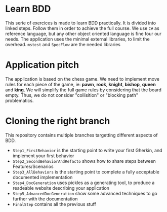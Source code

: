 # Learn BDD
This serie of exercices is made to learn BDD practically. It is divided into linked steps. Follow them in order to achieve the full course.
We use ```C#``` as reference language, but any other object oriented language is fine four our needs. The application uses the minimal external libraries, to limit the overhead. 
```mstest``` and ```SpecFlow``` are the needed libraries
# Application pitch
The application is based on the chess game. We need to implement move rules for each piece of the game, ie: **pawn**, **rook**, **knight**, **bishop**, **queen** and **king**.
We will simplify the full game rules by considering that the board empty. Thus, we do not consider "collisition" or "blocking path" problematics.
# Cloning the right branch
This repository contains multiple branches targetting different aspects of BDD.
- ```Step1_FirstBehavior``` is the starting point to write your first Gherkin, and implement your first behavior
- ```Step2_SecondBehaviorAndRefacto``` shows how to share steps between Features/Scenarios
- ```Step3_AllBehaviors``` is the starting point to complete a fully acceptable documented implementation
- ```Step4_DocGeneration``` uses pickles as a generating tool, to produce a readeable website describing your application
- ```Step5_AdvancedDocGeneration``` show some advanced techniques to go further with the documentation
- ```FinalStep``` contains all the previous stuff